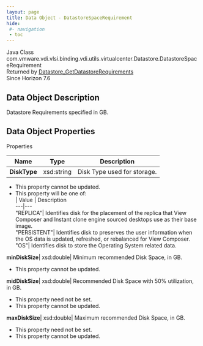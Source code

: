 ```yaml
---
layout: page
title: Data Object - DatastoreSpaceRequirement
hide:
 #- navigation
 - toc
---
```






Java Class
    com.vmware.vdi.vlsi.binding.vdi.utils.virtualcenter.Datastore.DatastoreSpaceRequirement  
Returned by
     [Datastore_GetDatastoreRequirements](vdi.utils.virtualcenter.Datastore.md#getDatastoreRequirements)  
Since 
    Horizon 7.6

## Data Object Description 

Datastore Requirements specified in GB. 

## Data Object Properties

Properties

Name |  Type |  Description   
---|---|---  
**DiskType**|  xsd:string|  Disk Type used for storage.   


 * This property cannot be updated.
  * This property will be one of:  
|  Value |  Description   
---|---  
"REPLICA"| Identifies disk for the placement of the replica that View Composer and Instant clone engine sourced desktops use as their base image.  
"PERSISTENT"| Identifies disk to preserves the user information when the OS data is updated, refreshed, or rebalanced for View Composer.  
"OS"| Identifies disk to store the Operating System related data.  

  
**minDiskSize**|  xsd:double|  Minimum recommended Disk Space, in GB.   


 * This property cannot be updated.

  
**midDiskSize**|  xsd:double|  Recommended Disk Space with 50% utilization, in GB.   


 * This property need not be set.
 * This property cannot be updated.

  
**maxDiskSize**|  xsd:double|  Maximum recommended Disk Space, in GB.   


 * This property need not be set.
 * This property cannot be updated.

  
  
  
   
  
  

